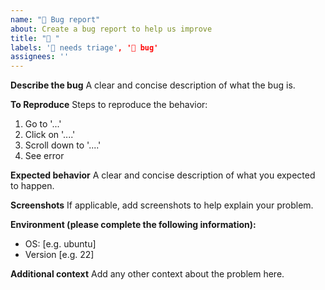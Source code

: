 ```yaml
---
name: "🐛 Bug report"
about: Create a bug report to help us improve
title: "🐛 "
labels: '👀 needs triage', '🐛 bug'
assignees: ''
---
```


**Describe the bug**
A clear and concise description of what the bug is.

**To Reproduce**
Steps to reproduce the behavior:

1. Go to '...'
2. Click on '....'
3. Scroll down to '....'
4. See error

**Expected behavior**
A clear and concise description of what you expected to happen.

**Screenshots**
If applicable, add screenshots to help explain your problem.

**Environment (please complete the following information):**

- OS: [e.g. ubuntu]
- Version [e.g. 22]

**Additional context**
Add any other context about the problem here.
